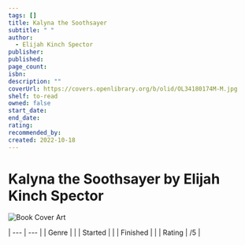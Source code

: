```yaml
---
tags: []
title: Kalyna the Soothsayer
subtitle: " "
author:
  - Elijah Kinch Spector
publisher: 
published: 
page_count: 
isbn: 
description: ""
coverUrl: https://covers.openlibrary.org/b/olid/OL34180174M-M.jpg
shelf: to-read
owned: false
start_date: 
end_date: 
rating: 
recommended_by: 
created: 2022-10-18
---
```


# Kalyna the Soothsayer by Elijah Kinch Spector

![Book Cover Art](https://covers.openlibrary.org/b/olid/OL34180174M-M.jpg)


| --- | --- |
| Genre |  |
| Started |  |
| Finished |  |
| Rating | /5 |

